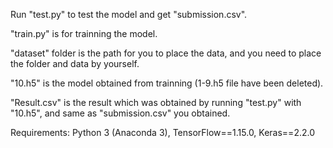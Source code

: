 Run "test.py" to test the model and get "submission.csv".

"train.py" is for trainning the model.

"dataset" folder is the path for you to place the data, and you need to place the folder and data by yourself.

"10.h5" is the model obtained from trainning (1-9.h5 file have been deleted).

"Result.csv" is the result which was obtained by running "test.py" with "10.h5", and same as "submission.csv" you obtained.

Requirements:
Python 3 (Anaconda 3),
TensorFlow==1.15.0,
Keras==2.2.0
